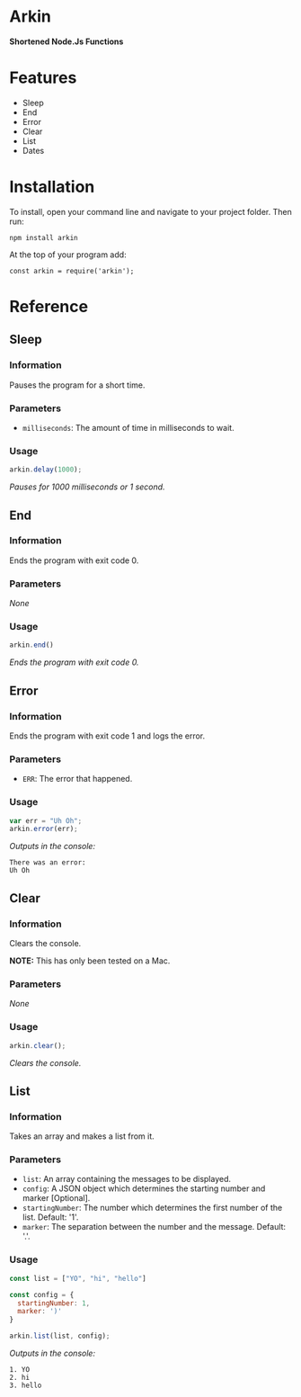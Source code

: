 # Arkin
**Shortened Node.Js Functions**

# Features

* Sleep
* End
* Error
* Clear
* List
* Dates

# Installation

To install, open your command line and navigate to your project folder. Then run:

`npm install arkin`

At the top of your program add:

`const arkin = require('arkin');`

# Reference

## Sleep

### Information

Pauses the program for a short time.

### Parameters

* `milliseconds`: The amount of time in milliseconds to wait.

### Usage

```javascript
arkin.delay(1000);
```
*Pauses for 1000 milliseconds or 1 second.*

## End

### Information

Ends the program with exit code 0.

### Parameters

*None*

### Usage

```javascript
arkin.end()
```
*Ends the program with exit code 0.*

## Error

### Information

Ends the program with exit code 1 and logs the error.

### Parameters

* `ERR`: The error that happened.

### Usage

```javascript
var err = "Uh Oh";
arkin.error(err);
```
*Outputs in the console:*

```
There was an error:
Uh Oh
```

## Clear

### Information

Clears the console.

**NOTE:** This has only been tested on a Mac.

### Parameters

*None*

### Usage

```javascript
arkin.clear();
```
*Clears the console.*

## List

### Information

Takes an array and makes a list from it.

### Parameters

* `list`: An array containing the messages to be displayed.
* `config`: A JSON object which determines the starting number and marker [Optional].
 * `startingNumber`: The number which determines the first number of the list. Default: '1'.
 * `marker`: The separation between the number and the message. Default: '.'.

### Usage

```javascript
const list = ["YO", "hi", "hello"]

const config = {
  startingNumber: 1,
  marker: ')'
}

arkin.list(list, config);
```
*Outputs in the console:*
```
1. YO
2. hi
3. hello
```

